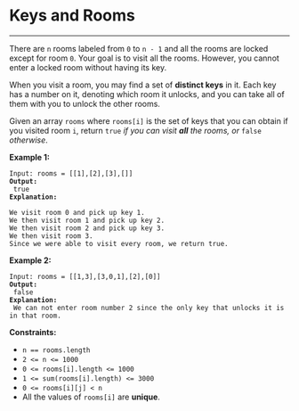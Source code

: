 # Keys and Rooms

***

There are `n` rooms labeled from `0` to `n - 1` and all the rooms are locked except for room `0`. Your goal is to visit all the rooms. However, you cannot enter a locked room without having its key.

When you visit a room, you may find a set of **distinct keys** in it. Each key has a number on it, denoting which room it unlocks, and you can take all of them with you to unlock the other rooms.

Given an array `rooms` where `rooms[i]` is the set of keys that you can obtain if you visited room `i`, return `true` _if you can visit **all** the rooms, or_ `false` _otherwise_.

&#x20;

**Example 1:**

<pre><code>Input: rooms = [[1],[2],[3],[]]
<strong>Output:
</strong> true
<strong>Explanation:
</strong> 
We visit room 0 and pick up key 1.
We then visit room 1 and pick up key 2.
We then visit room 2 and pick up key 3.
We then visit room 3.
Since we were able to visit every room, we return true.</code></pre>

**Example 2:**

<pre><code>Input: rooms = [[1,3],[3,0,1],[2],[0]]
<strong>Output:
</strong> false
<strong>Explanation:
</strong> We can not enter room number 2 since the only key that unlocks it is in that room.</code></pre>

&#x20;

**Constraints:**

* `n == rooms.length`
* `2 <= n <= 1000`
* `0 <= rooms[i].length <= 1000`
* `1 <= sum(rooms[i].length) <= 3000`
* `0 <= rooms[i][j] < n`
* All the values of `rooms[i]` are **unique**.
